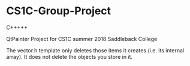 # CS1C-Group-Project
C+++++

QtPainter Project for CS1C summer 2018 Saddleback College

The vector.h template only deletes those items it creates (i.e. its internal array). It does not delete the objects you store in it.
